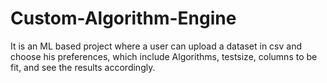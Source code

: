 # Custom-Algorithm-Engine
It is an ML based project where a user can upload a dataset in csv and choose his preferences, which include Algorithms, testsize, columns to be fit, and see the results accordingly.
